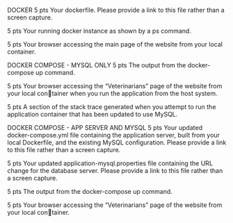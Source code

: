 DOCKER
5 pts Your dockerfile. Please provide a link to this file rather than a screen capture.



5 pts Your running docker instance as shown by a ps command.




5 pts Your browser accessing the main page of the website from your local container.




DOCKER COMPOSE - MYSQL ONLY
5 pts The output from the docker-compose up command.




5 pts Your browser accessing the “Veterinarians” page of the website from your local container when you run the application from the host system.




5 pts A section of the stack trace generated when you attempt to run the application
container that has been updated to use MySQL.




DOCKER COMPOSE - APP SERVER AND MYSQL
5 pts Your updated docker-compose.yml file containing the application server, built from
your local Dockerfile, and the existing MySQL configuration. Please provide a link
to this file rather than a screen capture.



5 pts Your updated application-mysql.properties file containing the URL change for
the database server. Please provide a link to this file rather than a screen capture.



5 pts The output from the docker-compose up command.



5 pts Your browser accessing the “Veterinarians” page of the website from your local container.




